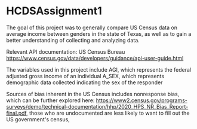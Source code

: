 # HCDSAssignment1

The goal of this project was to generally compare US Census data on average income between genders in the state of Texas, as well as to gain a better understanding of collecting and analyzing data.

Relevant API documentation:
US Census Bureau
https://www.census.gov/data/developers/guidance/api-user-guide.html

The variables used in this project include
AGI, which represents the federal adjusted gross income of an individual
A_SEX, which represents demographic data collected indicating the sex of the responder

Sources of bias inherent in the US Census includes nonresponse bias, which can be further explored here: https://www2.census.gov/programs-surveys/demo/technical-documentation/hhp/2020_HPS_NR_Bias_Report-final.pdf, those who are undocumented are less likely to want to fill out the US government's census, 
